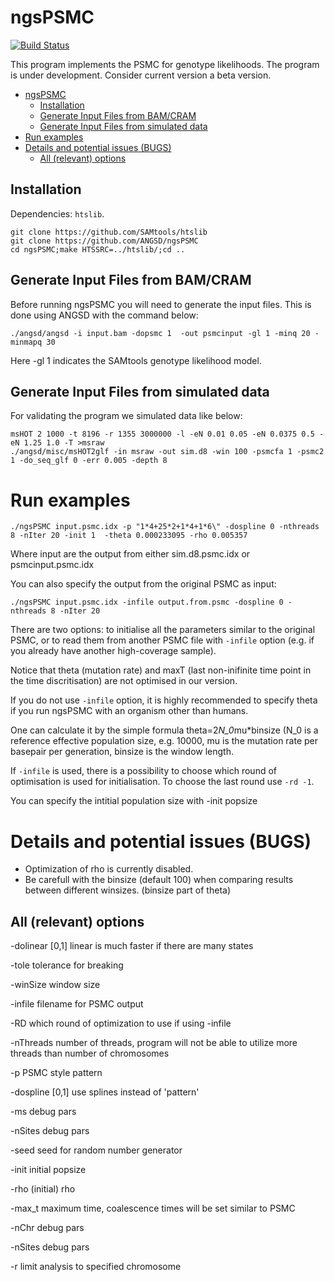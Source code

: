 # ngsPSMC
[![Build Status](https://travis-ci.org/ANGSD/ngsPSMC.svg?branch=master)](https://travis-ci.org/ANGSD/ngsPSMC)

This program implements the PSMC for genotype likelihoods. The program is under development. Consider current version a beta version.


- [ngsPSMC](#ngspsmc)
  * [Installation](#installation)
  * [Generate Input Files from BAM/CRAM](#generate-input-files-from-bam-cram)
  * [Generate Input Files from simulated data](#generate-input-files-from-simulated-data)
- [Run examples](#run-examples)
- [Details and potential issues (BUGS)](#details-and-potential-issues--bugs-)
  * [All (relevant) options](#all--relevant--options)

## Installation
Dependencies: `htslib`.
```
git clone https://github.com/SAMtools/htslib
git clone https://github.com/ANGSD/ngsPSMC
cd ngsPSMC;make HTSSRC=../htslib/;cd ..
```
## Generate Input Files from BAM/CRAM
Before running ngsPSMC you will need to generate the input files. This is done using ANGSD with the command below:

```
./angsd/angsd -i input.bam -dopsmc 1  -out psmcinput -gl 1 -minq 20 -minmapq 30
```

Here -gl 1 indicates the SAMtools genotype likelihood model.

## Generate Input Files from simulated data
For validating the program we simulated data like below:
```
msHOT 2 1000 -t 8196 -r 1355 3000000 -l -eN 0.01 0.05 -eN 0.0375 0.5 -eN 1.25 1.0 -T >msraw
./angsd/misc/msHOT2glf -in msraw -out sim.d8 -win 100 -psmcfa 1 -psmc2 1 -do_seq_glf 0 -err 0.005 -depth 8
```

# Run examples
```
./ngsPSMC input.psmc.idx -p "1*4+25*2+1*4+1*6\" -dospline 0 -nthreads 8 -nIter 20 -init 1  -theta 0.000233095 -rho 0.005357
```

Where input are the output from either sim.d8.psmc.idx or psmcinput.psmc.idx

You can also specify the output from the original PSMC as input:

```./ngsPSMC input.psmc.idx -infile output.from.psmc -dospline 0 -nthreads 8 -nIter 20 ```


There are two options: to initialise all the parameters similar to the original PSMC, or to read them from another PSMC file with `-infile` option (e.g. if you already have another high-coverage sample).

Notice that theta (mutation rate) and maxT (last non-inifinite time point in the time discritisation) are not optimised in our version.

If you do not use `-infile` option, it is highly recommended to specify theta if you run ngsPSMC with an organism other than humans.

One can calculate it by the simple formula theta=2*N_0*mu*binsize (N_0 is a reference effective population size, e.g. 10000, mu is the mutation rate per basepair per generation, binsize is the window length. 

If `-infile` is used, there is a possibility to choose which round of optimisation is used for initialisation. To choose the last round use `-rd -1`.

You can specify the intitial population size with -init popsize


# Details and potential issues (BUGS)
 - Optimization of rho is currently disabled.
 - Be carefull with the binsize (default 100) when comparing results between different winsizes. (binsize part of theta)

## All (relevant) options

-dolinear [0,1] linear is much faster if there are many states

-tole tolerance for breaking

-winSize window size

-infile filename for PSMC output

-RD which round of optimization to use if using -infile

-nThreads number of threads, program will not be able to utilize more threads than number of chromosomes

-p PSMC style pattern

-dospline [0,1] use splines instead of 'pattern'

-ms debug pars

-nSites debug pars

-seed seed for random number generator

-init initial popsize

-rho (initial) rho

-max_t maximum time, coalescence times will be set similar to PSMC

-nChr debug pars

-nSites debug pars

-r limit analysis to specified chromosome
